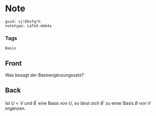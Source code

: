 # Note
```
guid: vj!EGvTq!h
notetype: LaTeX-deb4a
```

### Tags
```
Basis
```

## Front
Was besagt der Basisergänzungssatz?

## Back
Ist $U<V$ und $B^{\prime}$ eine Basis von $U$, so lässt sich $B^{\prime}$ zu einer Basis $B$ von $V$ ergänzen.
